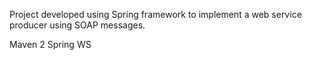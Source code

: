Project developed using Spring framework to implement a web service producer using SOAP messages.

Maven 2
Spring WS
